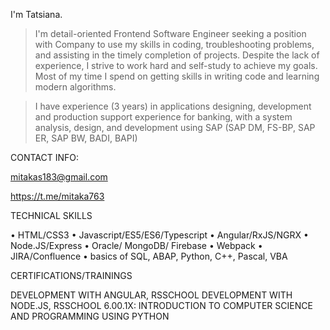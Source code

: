 I'm Tatsiana.

> I'm detail-oriented Frontend Software Engineer seeking a position with Company to use my skills in coding, troubleshooting problems, and assisting in the timely completion of projects. 
> Despite the lack of experience, I strive to work hard and self-study to achieve my goals. Most of my time I spend on getting skills 
> in writing code and learning modern algorithms.

> I have experience (3 years) in applications designing, development and production support experience for banking, with a system analysis, design, and development using SAP (SAP DM, FS-BP, SAP ER, SAP BW, BADI, BAPI)

CONTACT INFO:

mitakas183@gmail.com

https://t.me/mitaka763

TECHNICAL SKILLS

•	HTML/CSS3
•	Javascript/ES5/ES6/Typescript
•	Angular/RxJS/NGRX
•	Node.JS/Express
•	Oracle/ MongoDB/ Firebase
•	Webpack
•	JIRA/Confluence
•	basics of SQL, ABAP, Python, C++, Pascal, VBA

CERTIFICATIONS/TRAININGS

DEVELOPMENT WITH ANGULAR, RSSCHOOL
DEVELOPMENT WITH NODE.JS, RSSCHOOL
6.00.1X: INTRODUCTION TO COMPUTER SCIENCE AND PROGRAMMING USING PYTHON
